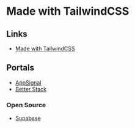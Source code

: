 # Made with TailwindCSS

<!--
https://github.com/search?q=path%3Aapps+path%3Apackage.json+content%3Atailwindcss&type=code
-->

## Links

- [Made with TailwindCSS](https://madewithtailwindcss.com)

## Portals

- [AppSignal](https://appsignal.com)
- [Better Stack](https://betterstack.com)

<!--
https://enji.dev
https://sprig.com
https://splitbee.io
https://coastpay.com
https://stint.co
https://hellolanding.com
https://metafy.gg
https://snapshot.org
https://planetscale.com
https://zapper.xyz
https://planetfall.io
https://railway.app
https://infisical.com
https://formance.com
https://artillery.io
https://frigade.com
https://attio.com
https://hygraph.com
-->

<!--
https://tairo.cssninja.io
-->

<!--
https://ruine.dev
https://sendcv.vercel.app
-->

### Open Source

- [Supabase](https://supabase.com)

<!--
https://wundergraph.com
https://helicone.ai
https://neon.tech
-->
